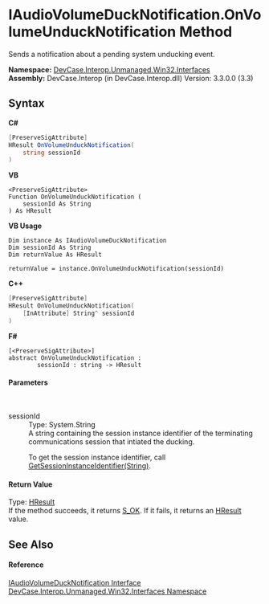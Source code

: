 # IAudioVolumeDuckNotification.OnVolumeUnduckNotification Method 
 

Sends a notification about a pending system unducking event.

**Namespace:**&nbsp;<a href="N_DevCase_Interop_Unmanaged_Win32_Interfaces">DevCase.Interop.Unmanaged.Win32.Interfaces</a><br />**Assembly:**&nbsp;DevCase.Interop (in DevCase.Interop.dll) Version: 3.3.0.0 (3.3)

## Syntax

**C#**<br />
``` C#
[PreserveSigAttribute]
HResult OnVolumeUnduckNotification(
	string sessionId
)
```

**VB**<br />
``` VB
<PreserveSigAttribute>
Function OnVolumeUnduckNotification ( 
	sessionId As String
) As HResult
```

**VB Usage**<br />
``` VB Usage
Dim instance As IAudioVolumeDuckNotification
Dim sessionId As String
Dim returnValue As HResult

returnValue = instance.OnVolumeUnduckNotification(sessionId)
```

**C++**<br />
``` C++
[PreserveSigAttribute]
HResult OnVolumeUnduckNotification(
	[InAttribute] String^ sessionId
)
```

**F#**<br />
``` F#
[<PreserveSigAttribute>]
abstract OnVolumeUnduckNotification : 
        sessionId : string -> HResult 

```


#### Parameters
&nbsp;<dl><dt>sessionId</dt><dd>Type: System.String<br />A string containing the session instance identifier of the terminating communications session that intiated the ducking. 

 To get the session instance identifier, call <a href="M_DevCase_Interop_Unmanaged_Win32_Interfaces_IAudioSessionControl2_GetSessionInstanceIdentifier">GetSessionInstanceIdentifier(String)</a>.</dd></dl>

#### Return Value
Type: <a href="T_DevCase_Interop_Unmanaged_Win32_Enums_HResult">HResult</a><br />If the method succeeds, it returns <a href="T_DevCase_Interop_Unmanaged_Win32_Enums_HResult">S_OK</a>. If it fails, it returns an <a href="T_DevCase_Interop_Unmanaged_Win32_Enums_HResult">HResult</a> value.

## See Also


#### Reference
<a href="T_DevCase_Interop_Unmanaged_Win32_Interfaces_IAudioVolumeDuckNotification">IAudioVolumeDuckNotification Interface</a><br /><a href="N_DevCase_Interop_Unmanaged_Win32_Interfaces">DevCase.Interop.Unmanaged.Win32.Interfaces Namespace</a><br />